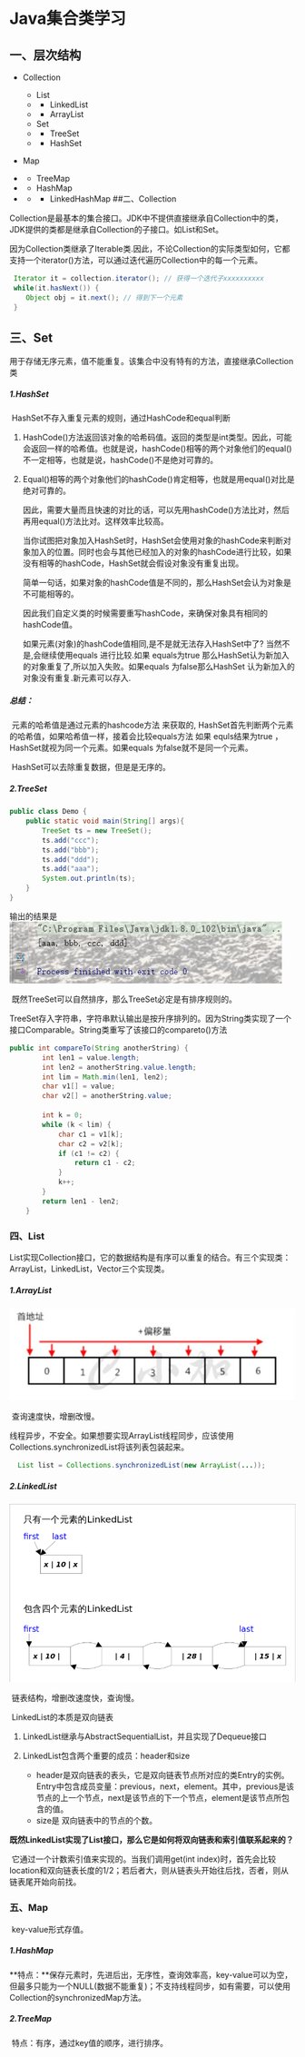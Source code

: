 # Java集合类学习

## 一、层次结构

- Collection

  - List
  - - LinkedList
  - - ArrayList
  - Set
  - - TreeSet
  - - HashSet

- Map

- - TreeMap

- - HashMap

- - - LinkedHashMap
##二、Collection

​	Collection是最基本的集合接口。JDK中不提供直接继承自Collection中的类，JDK提供的类都是继承自Collection的子接口。如List和Set。

​	因为Collection类继承了Iterable类.因此，不论Collection的实际类型如何，它都支持一个iterator()方法，可以通过迭代遍历Collection中的每一个元素。

```java
 Iterator it = collection.iterator(); // 获得一个迭代子xxxxxxxxxx
 while(it.hasNext()) {
 	Object obj = it.next(); // 得到下一个元素
 }
```



## 三、Set

​	用于存储无序元素，值不能重复。该集合中没有特有的方法，直接继承Collection类

##### 1.HashSet

​	HashSet不存入重复元素的规则，通过HashCode和equal判断

1. HashCode()方法返回该对象的哈希码值。返回的类型是int类型。因此，可能会返回一样的哈希值。也就是说，hashCode()相等的两个对象他们的equal()不一定相等，也就是说，hashCode()不是绝对可靠的。
2. Equal()相等的两个对象他们的hashCode()肯定相等，也就是用equal()对比是绝对可靠的。

   ​因此，需要大量而且快速的对比的话，可以先用hashCode()方法比对，然后再用equal()方法比对。这样效率比较高。

   ​当你试图把对象加入HashSet时，HashSet会使用对象的hashCode来判断对象加入的位置。同时也会与其他已经加入的对象的hashCode进行比较，如果没有相等的hashCode，HashSet就会假设对象没有重复出现。

   ​简单一句话，如果对象的hashCode值是不同的，那么HashSet会认为对象是不可能相等的。

   ​因此我们自定义类的时候需要重写hashCode，来确保对象具有相同的hashCode值。

   ​如果元素(对象)的hashCode值相同,是不是就无法存入HashSet中了? 当然不是,会继续使用equals 进行比较.如果 equals为true 那么HashSet认为新加入的对象重复了,所以加入失败。如果equals 为false那么HashSet 认为新加入的对象没有重复.新元素可以存入.

##### 总结：

​	元素的哈希值是通过元素的hashcode方法 来获取的, HashSet首先判断两个元素的哈希值，如果哈希值一样，接着会比较equals方法 如果 equls结果为true ，HashSet就视为同一个元素。如果equals 为false就不是同一个元素。

​	HashSet可以去除重复数据，但是是无序的。

##### 2.TreeSet

```java
public class Demo {
    public static void main(String[] args){
        TreeSet ts = new TreeSet();
        ts.add("ccc");
        ts.add("bbb");
        ts.add("ddd");
        ts.add("aaa");
        System.out.println(ts);
    }
}
```



输出的结果是  ![8D@6K5RQA{2ZRKB9MMBXS7](8D@6K5RQA{2ZRK]B9MMBXS7.png)

​	既然TreeSet可以自然排序，那么TreeSet必定是有排序规则的。

​	TreeSet存入字符串，字符串默认输出是按升序排列的。因为String类实现了一个接口Comparable。String类重写了该接口的compareto()方法

```java
public int compareTo(String anotherString) {
        int len1 = value.length;
        int len2 = anotherString.value.length;
        int lim = Math.min(len1, len2);
        char v1[] = value;
        char v2[] = anotherString.value;

        int k = 0;
        while (k < lim) {
            char c1 = v1[k];
            char c2 = v2[k];
            if (c1 != c2) {
                return c1 - c2;
            }
            k++;
        }
        return len1 - len2;
    }

```

### 四、List

​	List实现Collection接口，它的数据结构是有序可以重复的结合。有三个实现类：ArrayList，LinkedList，Vector三个实现类。

##### 	1.ArrayList

  ![20161011235305081](20161011235305081.png)

​	查询速度快，增删改慢。

​	线程异步，不安全。如果想要实现ArrayList线程同步，应该使用Collections.synchronizedList将该列表包装起来。

```java
  List list = Collections.synchronizedList(new ArrayList(...));
```



##### 	2.LinkedList

 ![20161011235229018](20161011235229018.png)

​	链表结构，增删改速度快，查询慢。

​	LinkedList的本质是双向链表

1. LinkedList继承与AbstractSequentialList，并且实现了Dequeue接口
2. LinkedList包含两个重要的成员：header和size

   - header是双向链表的表头，它是双向链表节点所对应的类Entry的实例。Entry中包含成员变量：previous，next，element。其中，previous是该节点的上一个节点，next是该节点的下一个节点，element是该节点所包含的值。
   - size是 双向链表中的节点的个数。

​	**既然LinkedList实现了List接口，那么它是如何将双向链表和索引值联系起来的？**

​	它通过一个计数索引值来实现的。当我们调用get(int index)时，首先会比较location和双向链表长度的1/2；若后者大，则从链表头开始往后找，否者，则从链表尾开始向前找。

### 五、Map

​	key-value形式存值。

##### 	1.HashMap

​	**特点：**保存元素时，先进后出，无序性，查询效率高，key-value可以为空，但最多只能为一个NULL(数据不能重复)；不支持线程同步，如有需要，可以使用Collection的synchronizedMap方法。

##### 	2.TreeMap

​	特点：有序，通过key值的顺序，进行排序。